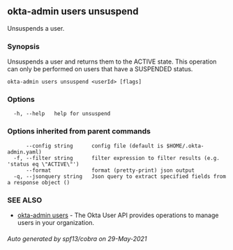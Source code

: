 ## okta-admin users unsuspend

Unsuspends a user.

### Synopsis

Unsuspends a user and returns them to the ACTIVE state. This operation can only be performed on users that have a SUSPENDED status.

```
okta-admin users unsuspend <userId> [flags]
```

### Options

```
  -h, --help   help for unsuspend
```

### Options inherited from parent commands

```
      --config string      config file (default is $HOME/.okta-admin.yaml)
  -f, --filter string      filter expression to filter results (e.g. 'status eq \"ACTIVE\"')
      --format             format (pretty-print) json output
  -q, --jsonquery string   Json query to extract specified fields from a response object ()
```

### SEE ALSO

* [okta-admin users](okta-admin_users.md)	 - The Okta User API provides operations to manage users in your organization.

###### Auto generated by spf13/cobra on 29-May-2021
